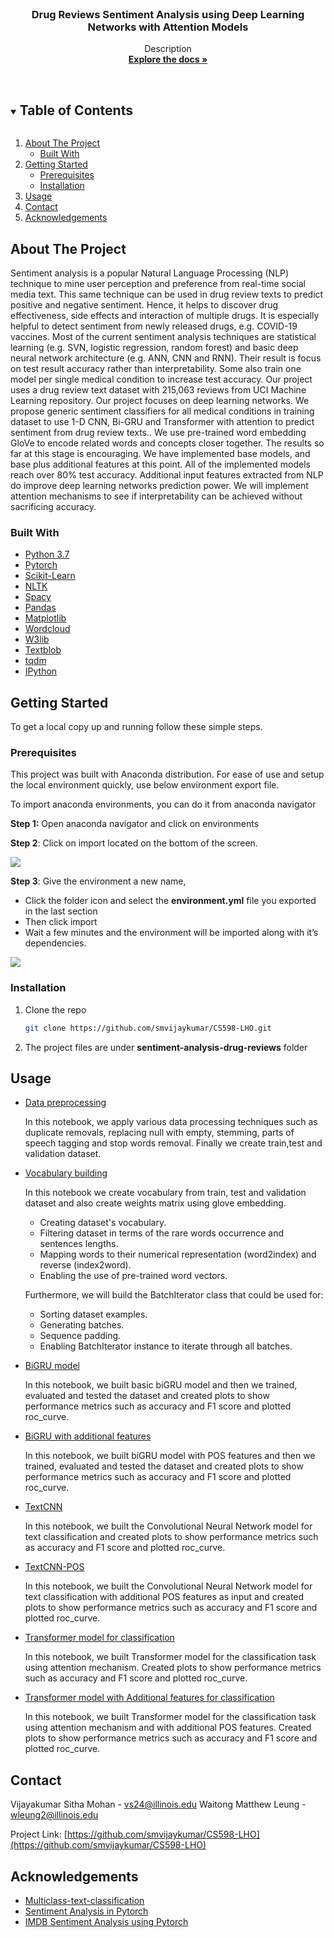 
<br />
<p align="center">
  <h3 align="center">Drug Reviews Sentiment Analysis using Deep Learning Networks with Attention Models</h3>

  <p align="center">
    Description
    <br />
    <a href="https://github.com/smvijaykumar/CS598-LHO"><strong>Explore the docs »</strong></a>
    <br />
    <br />
 
  </p>
</p>

<!-- TABLE OF CONTENTS -->
<details open="open">
  <summary><h2 style="display: inline-block">Table of Contents</h2></summary>
  <ol>
    <li>
      <a href="#about-the-project">About The Project</a>
      <ul>
        <li><a href="#built-with">Built With</a></li>
      </ul>
    </li>
    <li>
      <a href="#getting-started">Getting Started</a>
      <ul>
        <li><a href="#prerequisites">Prerequisites</a></li>
        <li><a href="#installation">Installation</a></li>
      </ul>
    </li>
    <li><a href="#usage">Usage</a></li>
    <li><a href="#contact">Contact</a></li>
    <li><a href="#acknowledgements">Acknowledgements</a></li>
  </ol>
</details>



<!-- ABOUT THE PROJECT -->
## About The Project

Sentiment analysis is a popular Natural Language Processing (NLP) technique to mine user perception and preference from real-time social media text. This same technique can be used in drug review texts to predict positive and negative sentiment. Hence, it helps to discover drug effectiveness, side effects and interaction of multiple drugs. It is especially helpful to detect sentiment from newly released drugs, e.g. COVID-19 vaccines. Most of the current sentiment analysis techniques are statistical learning (e.g. SVN, logistic regression, random forest) and basic deep neural network architecture (e.g. ANN, CNN and RNN). Their result is focus on test result accuracy rather than interpretability. Some also train one model per single medical condition to increase test accuracy. Our project uses a drug review text dataset with 215,063 reviews from UCI Machine Learning repository. Our project focuses on deep learning networks. We propose generic sentiment classifiers for all medical conditions in training dataset to use 1-D CNN, Bi-GRU and Transformer with attention to predict sentiment from drug review texts.. We use pre-trained word embedding GloVe to encode related words and concepts closer together. The results so far at this stage is encouraging. We have implemented base models, and base plus additional features at this point. All of the implemented models reach over 80% test accuracy. Additional input features extracted from NLP do improve deep learning networks prediction power. We will implement attention mechanisms to see if interpretability can be achieved without sacrificing accuracy.


### Built With

* [Python 3.7]()
* [Pytorch]()
* [Scikit-Learn]()
* [NLTK]()
* [Spacy]()
* [Pandas]()
* [Matplotlib]()
* [Wordcloud]()
* [W3lib]()
* [Textblob]()
* [tqdm]()
* [IPython]()



<!-- GETTING STARTED -->
## Getting Started

To get a local copy up and running follow these simple steps.

### Prerequisites

This project was built with Anaconda distribution. For ease of use and setup the local environment quickly, use below environment export file.

To import anaconda environments, you can do it from anaconda navigator

**Step 1:**  Open anaconda navigator and click on environments

**Step 2**: Click on import located on the bottom of the screen.

![](https://i0.wp.com/evidencen.com/wp-content/uploads/2020/07/image-4.png?resize=302%2C85&ssl=1)

**Step 3**: Give the environment a new name,

-   Click the folder icon and select the  **environment.yml** file you exported in the last section
-   Then click import
-   Wait a few minutes and the environment will be imported along with it’s dependencies.

![](https://i2.wp.com/evidencen.com/wp-content/uploads/2020/07/image-5.png?resize=457%2C191&ssl=1)


### Installation

1. Clone the repo
   ```sh
   git clone https://github.com/smvijaykumar/CS598-LHO.git
   ```
2. The project files are under **sentiment-analysis-drug-reviews** folder



<!-- USAGE EXAMPLES -->
## Usage

-   [Data preprocessing](https://nbviewer.jupyter.org/github/smvijaykumar/CS598-LHO/blob/main/sentiment-analysis-drug-reviews/1_data_processing.ipynb)
    
    In this notebook, we apply various data processing techniques such as duplicate removals, replacing null with empty, stemming, parts of speech tagging and stop words removal. Finally we create train,test and validation dataset.
    
-   [Vocabulary building](https://nbviewer.jupyter.org/github/smvijaykumar/CS598-LHO/blob/main/sentiment-analysis-drug-reviews/2_vocabulary.ipynb)
    
    In this notebook we create vocabulary from train, test and validation dataset and also create weights matrix using glove embedding.
    -   Creating dataset's vocabulary.
    -   Filtering dataset in terms of the rare words occurrence and sentences lengths.
    -   Mapping words to their numerical representation (word2index) and reverse (index2word).
    -   Enabling the use of pre-trained word vectors.
    
    Furthermore, we will build the BatchIterator class that could be used for:
    
    -   Sorting dataset examples.
    -   Generating batches.
    -   Sequence padding.
    -   Enabling BatchIterator instance to iterate through all batches.
    
-   [BiGRU model](https://nbviewer.jupyter.org/github/smvijaykumar/CS598-LHO/blob/main/sentiment-analysis-drug-reviews/3_biGRU.ipynb)
    
    In this notebook, we built basic biGRU model and then we trained, evaluated and tested the dataset and created plots to show performance metrics such as accuracy and F1 score and plotted roc_curve.
    
-   [BiGRU with additional features](https://nbviewer.jupyter.org/github/smvijaykumar/CS598-LHO/blob/main/sentiment-analysis-drug-reviews/4_biGRU_with_additional_features.ipynb)
    
    In this notebook, we built  biGRU model with POS features and then we trained, evaluated and tested the dataset and created plots to show performance metrics such as accuracy and F1 score and plotted roc_curve.
   
    
-   [TextCNN](https://nbviewer.jupyter.org/github/smvijaykumar/CS598-LHO/blob/main/sentiment-analysis-drug-reviews/5_TextCNN.ipynb)
    
    In this notebook, we built the Convolutional Neural Network model for text classification and created plots to show performance metrics such as accuracy and F1 score and plotted roc_curve.
    
-   [TextCNN-POS](https://nbviewer.jupyter.org/github/smvijaykumar/CS598-LHO/blob/main/sentiment-analysis-drug-reviews/5_TextCNN-POS.ipynb)
    
    In this notebook, we built the Convolutional Neural Network model for text classification with additional POS features as input and created plots to show performance metrics such as accuracy and F1 score and plotted roc_curve.
    
-   [Transformer model for classification](https://nbviewer.jupyter.org/github/smvijaykumar/CS598-LHO/blob/main/sentiment-analysis-drug-reviews/6_Transformer.ipynb)
    
    In this notebook, we built Transformer model for the classification task using attention mechanism. Created plots to show performance metrics such as accuracy and F1 score and plotted roc_curve.

-   [Transformer model with Additional features for classification](https://nbviewer.jupyter.org/github/smvijaykumar/CS598-LHO/blob/main/sentiment-analysis-drug-reviews/6_Transformer-WithAdditionalFeatures.ipynb)
    
    In this notebook, we built Transformer model for the classification task using attention mechanism and with additional POS features. Created plots to show performance metrics such as accuracy and F1 score and plotted roc_curve.
    
<!-- CONTACT -->
## Contact

Vijayakumar Sitha Mohan - vs24@illinois.edu
Waitong Matthew Leung - wleung2@illinois.edu

Project Link: [https://github.com/smvijaykumar/CS598-LHO](https://github.com/smvijaykumar/CS598-LHO)

<!-- ACKNOWLEDGEMENTS -->
## Acknowledgements

* [Multiclass-text-classification](https://www.kaggle.com/mlwhiz/multiclass-text-classification-pytorch)
* [Sentiment Analysis in Pytorch](https://github.com/bentrevett/pytorch-sentiment-analysis)
* [IMDB Sentiment Analysis using Pytorch](https://github.com/iArunava/IMDB-Sentiment-Analysis-using-PyTorch)



<!-- MARKDOWN LINKS & IMAGES -->
<!-- https://www.markdownguide.org/basic-syntax/#reference-style-links -->
[contributors-shield]: https://img.shields.io/github/contributors/smvijaykumar/repo.svg?style=for-the-badge
[contributors-url]: https://github.com/smvijaykumar/repo/graphs/contributors
[forks-shield]: https://img.shields.io/github/forks/smvijaykumar/repo.svg?style=for-the-badge
[forks-url]: https://github.com/smvijaykumar/repo/network/members
[stars-shield]: https://img.shields.io/github/stars/smvijaykumar/repo.svg?style=for-the-badge
[stars-url]: https://github.com/smvijaykumar/repo/stargazers
[issues-shield]: https://img.shields.io/github/issues/smvijaykumar/repo.svg?style=for-the-badge
[issues-url]: https://github.com/smvijaykumar/repo/issues
[license-shield]: https://img.shields.io/github/license/smvijaykumar/repo.svg?style=for-the-badge
[license-url]: https://github.com/smvijaykumar/repo/blob/master/LICENSE.txt
[linkedin-shield]: https://img.shields.io/badge/-LinkedIn-black.svg?style=for-the-badge&logo=linkedin&colorB=555
[linkedin-url]: https://linkedin.com/in/smvijaykumar



